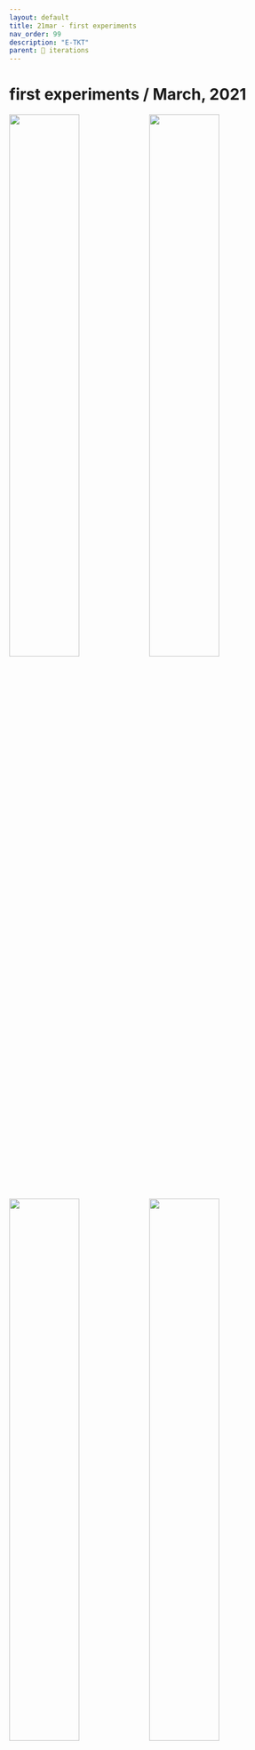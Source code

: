 ```yaml
---
layout: default
title: 21mar - first experiments
nav_order: 99
description: "E-TKT"
parent: 🧬 iterations
---
```


# **first experiments** / March, 2021

<img src="https://user-images.githubusercontent.com/15098003/171269435-a1eabe78-d058-4b14-b9b8-7042359a4fe9.jpg" width="50%"><img src="https://user-images.githubusercontent.com/15098003/171266687-53a73713-336d-4699-8519-36c1fee7fe87.jpg" width="50%"><img src="https://user-images.githubusercontent.com/15098003/171266690-c338b383-6c45-4988-a514-cbe023b817e1.jpg" width="50%"><img src="https://user-images.githubusercontent.com/15098003/171266692-844232aa-3745-4fb7-bd0b-297d777bfdfe.jpg" width="50%"> 

- Using Arduino mega, communication via serial.
- Carousel homing with infrared sensor + one missing “teeth” led to inconsistent results and misalignment.
- Testing with SG-90 servo, but it was too weak to press the tape.
